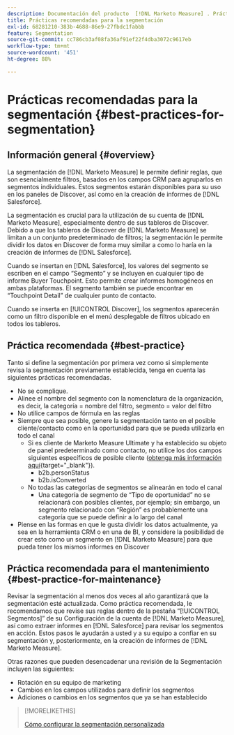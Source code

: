 ```yaml
---
description: Documentación del producto  [!DNL Marketo Measure] . Prácticas recomendadas para la segmentación.
title: Prácticas recomendadas para la segmentación
exl-id: 68281210-383b-4688-86e9-27fbdc1fabbb
feature: Segmentation
source-git-commit: cc786cb3af08fa36af91ef22f4dba3072c9617eb
workflow-type: tm+mt
source-wordcount: '451'
ht-degree: 88%

---
```


# Prácticas recomendadas para la segmentación {#best-practices-for-segmentation}

## Información general {#overview}

La segmentación de [!DNL Marketo Measure] le permite definir reglas, que son esencialmente filtros, basados en los campos CRM para agruparlos en segmentos individuales. Estos segmentos estarán disponibles para su uso en los paneles de Discover, así como en la creación de informes de [!DNL Salesforce].

La segmentación es crucial para la utilización de su cuenta de [!DNL Marketo Measure], especialmente dentro de sus tableros de Discover. Debido a que los tableros de Discover de [!DNL Marketo Measure] se limitan a un conjunto predeterminado de filtros; la segmentación le permite dividir los datos en Discover de forma muy similar a como lo haría en la creación de informes de [!DNL Salesforce].

Cuando se insertan en [!DNL Salesforce], los valores del segmento se escriben en el campo “Segmento” y se incluyen en cualquier tipo de informe Buyer Touchpoint. Esto permite crear informes homogéneos en ambas plataformas. El segmento también se puede encontrar en “Touchpoint Detail” de cualquier punto de contacto.

Cuando se inserta en [!UICONTROL Discover], los segmentos aparecerán como un filtro disponible en el menú desplegable de filtros ubicado en todos los tableros.

## Práctica recomendada {#best-practice}

Tanto si define la segmentación por primera vez como si simplemente revisa la segmentación previamente establecida, tenga en cuenta las siguientes prácticas recomendadas.

* No se complique.
* Alinee el nombre del segmento con la nomenclatura de la organización, es decir, la categoría = nombre del filtro, segmento = valor del filtro
* No utilice campos de fórmula en las reglas
* Siempre que sea posible, genere la segmentación tanto en el posible cliente/contacto como en la oportunidad para que se pueda utilizarla en todo el canal
   * Si es cliente de Marketo Measure Ultimate y ha establecido su objeto de panel predeterminado como contacto, no utilice los dos campos siguientes específicos de posible cliente ([obtenga más información aquí](/help/marketo-measure-ultimate/data-integrity-requirement.md){target="_blank"}).
      * b2b.personStatus
      * b2b.isConverted
   * No todas las categorías de segmentos se alinearán en todo el canal
      * Una categoría de segmento de “Tipo de oportunidad” no se relacionará con posibles clientes, por ejemplo; sin embargo, un segmento relacionado con “Región” es probablemente una categoría que se puede definir a lo largo del canal
* Piense en las formas en que le gusta dividir los datos actualmente, ya sea en la herramienta CRM o en una de BI, y considere la posibilidad de crear esto como un segmento en [!DNL Marketo Measure] para que pueda tener los mismos informes en Discover

## Práctica recomendada para el mantenimiento {#best-practice-for-maintenance}

Revisar la segmentación al menos dos veces al año garantizará que la segmentación esté actualizada. Como práctica recomendada, le recomendamos que revise sus reglas dentro de la pestaña “[!UICONTROL Segmentos]” de su Configuración de la cuenta de [!DNL Marketo Measure], así como extraer informes en [!DNL Salesforce] para revisar los segmentos en acción. Estos pasos le ayudarán a usted y a su equipo a confiar en su segmentación y, posteriormente, en la creación de informes de [!DNL Marketo Measure].

Otras razones que pueden desencadenar una revisión de la Segmentación incluyen las siguientes:

* Rotación en su equipo de marketing
* Cambios en los campos utilizados para definir los segmentos
* Adiciones o cambios en los segmentos que ya se han establecido

>[!MORELIKETHIS]
>
>[Cómo configurar la segmentación personalizada](/help/advanced-marketo-measure-features/segmentation/custom-segmentation.md)
